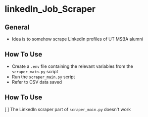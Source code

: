 # linkedIn_Job_Scraper

## General
* Idea is to somehow scrape LinkedIn profiles of UT MSBA alumni

## How To Use
* Create a `.env` file containing the relevant variables from the `scraper_main.py` script
* Run the `scraper_main.py` script
* Refer to CSV data saved

## How To Use
[ ] The LinkedIn scraper part of `scraper_main.py` doesn't work 